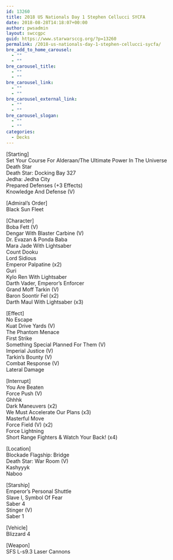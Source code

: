 ```yaml
---
id: 13260
title: 2018 US Nationals Day 1 Stephen Cellucci SYCFA
date: 2018-08-28T14:18:07+00:00
author: pwsadmin
layout: swccgpc
guid: https://www.starwarsccg.org/?p=13260
permalink: /2018-us-nationals-day-1-stephen-cellucci-sycfa/
bre_add_to_home_carousel:
  - ""
  - ""
bre_carousel_title:
  - ""
  - ""
bre_carousel_link:
  - ""
  - ""
bre_carousel_external_link:
  - ""
  - ""
bre_carousel_slogan:
  - ""
  - ""
categories:
  - Decks
---
```

[Starting]  
Set Your Course For Alderaan/The Ultimate Power In The Universe  
Death Star  
Death Star: Docking Bay 327  
Jedha: Jedha City  
Prepared Defenses (+3 Effects)  
Knowledge And Defense (V)

[Admiral&#8217;s Order]  
Black Sun Fleet

[Character]  
Boba Fett (V)  
Dengar With Blaster Carbine (V)  
Dr. Evazan & Ponda Baba  
Mara Jade With Lightsaber  
Count Dooku  
Lord Sidious  
Emperor Palpatine (x2)  
Guri  
Kylo Ren With Lightsaber  
Darth Vader, Emperor&#8217;s Enforcer  
Grand Moff Tarkin (V)  
Baron Soontir Fel (x2)  
Darth Maul With Lightsaber (x3)

[Effect]  
No Escape  
Kuat Drive Yards (V)  
The Phantom Menace  
First Strike  
Something Special Planned For Them (V)  
Imperial Justice (V)  
Tarkin&#8217;s Bounty (V)  
Combat Response (V)  
Lateral Damage

[Interrupt]  
You Are Beaten  
Force Push (V)  
Ghhhk  
Dark Maneuvers (x2)  
We Must Accelerate Our Plans (x3)  
Masterful Move  
Force Field (V) (x2)  
Force Lightning  
Short Range Fighters & Watch Your Back! (x4)

[Location]  
Blockade Flagship: Bridge  
Death Star: War Room (V)  
Kashyyyk  
Naboo

[Starship]  
Emperor&#8217;s Personal Shuttle  
Slave I, Symbol Of Fear  
Saber 4  
Stinger (V)  
Saber 1

[Vehicle]  
Blizzard 4

[Weapon]  
SFS L-s9.3 Laser Cannons